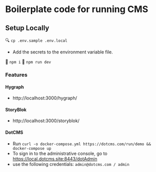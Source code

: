 # Boilerplate code for running CMS

## Setup Locally

🔍 `cp .env.sample .env.local`
 - Add the secrets to the environment variable file.

🚀 `npm i`
🚀 `npm run dev`

### Features

#### Hygraph
 - http://localhost:3000/hygraph/

#### StoryBlok
 - http://localhost:3000/storyblok/

#### DotCMS
 - Run `curl -o docker-compose.yml https://dotcms.com/run/demo && docker-compose up`
 - To sign in to the administrative console, go to https://local.dotcms.site:8443/dotAdmin
 - use the following credentials: `admin@dotcms.com / admin`